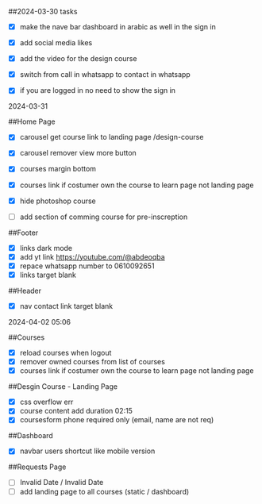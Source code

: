 







##2024-03-30 tasks

- [x] make the nave bar dashboard in arabic as well in the sign in
- [x] add social media likes
- [x] add the video for the design course
- [x] switch from call in whatsapp to contact in whatsapp
- [x] if you are logged in no need to show the sign in



2024-03-31

##Home Page

- [x]  carousel get course link to landing page /design-course
- [x]  carousel remover view more button
- [x]  courses margin bottom
- [x]  courses link if costumer own the course to learn page not landing page
- [x]  hide photoshop course
- [ ]  add section of comming course for pre-inscreption




##Footer

- [x]  links dark mode
- [x]  add yt link https://youtube.com/@abdeoqba
- [x]  repace whatsapp number to 0610092651
- [x]  links target blank

##Header

- [x]  nav contact link target blank

2024-04-02 05:06

##Courses

- [x]  reload courses when logout
- [x]  remover owned courses from list of courses
- [x]  courses link if costumer own the course to learn page not landing page

##Desgin Course - Landing Page

- [x]  css overflow err
- [x]  course content add duration 02:15
- [x]  coursesform phone required only (email, name are not req)

##Dashboard

- [x]  navbar users shortcut like mobile version

##Requests Page

- [ ]  Invalid Date / Invalid Date
- [ ]  add landing page to all courses (static / dashboard)
